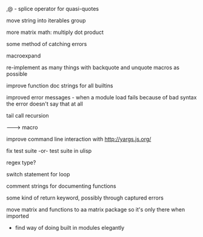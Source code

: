 ,@ - splice operator for quasi-quotes

move string into iterables group

more matrix math:
  multiply
  dot product

some method of catching errors

macroexpand

re-implement as many things with backquote and unquote macros as possible

improve function doc strings for all builtins

improved error messages
    - when a module load fails because of bad syntax the error doesn't say that at all

tail call recursion

---> macro

improve command line interaction with http://yargs.js.org/

fix test suite
-or-
test suite in ulisp


regex type?

switch statement
for loop 

comment strings for documenting functions

some kind of return keyword, possibly through captured errors

move matrix and functions to aa matrix package so it's only there when imported
  - find way of doing built in modules elegantly